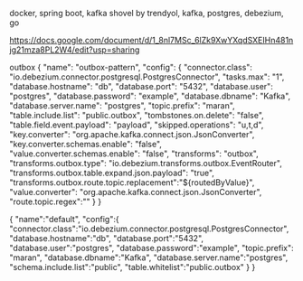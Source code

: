 
docker, spring boot, kafka shovel by trendyol, kafka, postgres, debezium, go 


https://docs.google.com/document/d/1_8nl7MSc_6lZk9XwYXqdSXEIHn481njg21mza8PL2W4/edit?usp=sharing




outbox
{
"name": "outbox-pattern",
"config": {
"connector.class": "io.debezium.connector.postgresql.PostgresConnector",
"tasks.max": "1",
"database.hostname": "db",
"database.port": "5432",
"database.user": "postgres",
"database.password": "example",
"database.dbname": "Kafka",
"database.server.name": "postgres",
"topic.prefix": "maran",
"table.include.list": "public.outbox",
"tombstones.on.delete": "false",
"table.field.event.payload": "payload",
"skipped.operations": "u,t,d",
"key.converter": "org.apache.kafka.connect.json.JsonConverter",
"key.converter.schemas.enable": "false",
"value.converter.schemas.enable": "false",
"transforms": "outbox",
"transforms.outbox.type": "io.debezium.transforms.outbox.EventRouter",
"transforms.outbox.table.expand.json.payload": "true",
"transforms.outbox.route.topic.replacement":"${routedByValue}",
"value.converter": "org.apache.kafka.connect.json.JsonConverter",
"route.topic.regex":""
}
}











{
"name":"default",
"config":{
"connector.class":"io.debezium.connector.postgresql.PostgresConnector",
"database.hostname":"db",
"database.port":"5432",
"database.user":"postgres",
"database.password":"example",
"topic.prefix": "maran",
"database.dbname":"Kafka",
"database.server.name":"postgres",
"schema.include.list":"public",
"table.whitelist":"public.outbox"
}
}
